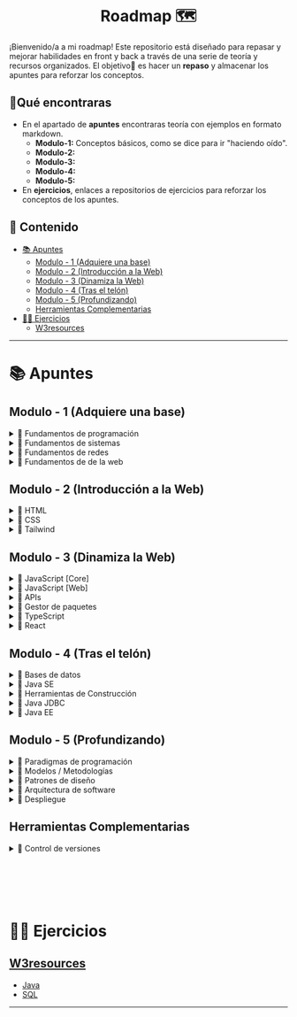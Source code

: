 <h1 align='center'>Roadmap 🗺️</h1>

¡Bienvenido/a a mi roadmap!
Este repositorio está diseñado para repasar y mejorar habilidades en front y back a través de una serie de teoría y recursos organizados.
El objetivo🎯 es hacer un **repaso** y almacenar los apuntes para reforzar los conceptos.

<h2>🔎Qué encontraras</h3>

- En el apartado de **apuntes** encontraras teoría con ejemplos en formato markdown.
  - **Modulo-1:** Conceptos básicos, como se dice para ir "haciendo oído".
  - **Modulo-2:**
  - **Modulo-3:**
  - **Modulo-4:**
  - **Modulo-5:**
- En **ejercicios**, enlaces a repositorios de ejercicios para reforzar los conceptos de los apuntes.

<h2>📑 Contenido</h2>

- [📚 Apuntes](#-apuntes)
  - [Modulo - 1 (Adquiere una base)](#modulo---1-adquiere-una-base)
  - [Modulo - 2 (Introducción a la Web)](#modulo---2-introducción-a-la-web)
  - [Modulo - 3 (Dinamiza la Web)](#modulo---3-dinamiza-la-web)
  - [Modulo - 4 (Tras el telón)](#modulo---4-tras-el-telón)
  - [Modulo - 5 (Profundizando)](#modulo---5-profundizando)
  - [Herramientas Complementarias](#herramientas-complementarias)
- [🧑‍💻 Ejercicios](#-ejercicios)
  - [W3resources](#w3resources)

---

# 📚 Apuntes

## Modulo - 1 (Adquiere una base)

<!-- Fundamentos de programación -->
<details>
  <summary>📁 Fundamentos de programación</summary>
  <ul>
    <li><a href="https://github.com/unainavarro/roadmap/blob/main/apuntes/modulo-1/01-fundamentos-de-programacion/01-introduccion.md">Introducción</a></li>
    <li><a href="https://github.com/unainavarro/roadmap/blob/main/apuntes/modulo-1/01-fundamentos-de-programacion/02-variables.md">Variables</a></li>
    <li><a href="https://github.com/unainavarro/roadmap/blob/main/apuntes/modulo-1/01-fundamentos-de-programacion/03-tipos_de_datos.md">Tipos de datos</a></li>
    <li><a href="https://github.com/unainavarro/roadmap/blob/main/apuntes/modulo-1/01-fundamentos-de-programacion/04-arrays.md">Arrays</a></li>
    <li><a href="https://github.com/unainavarro/roadmap/blob/main/apuntes/modulo-1/01-fundamentos-de-programacion/05-funciones.md">Funciones</a></li>
    <li><a href="https://github.com/unainavarro/roadmap/blob/main/apuntes/modulo-1/01-fundamentos-de-programacion/06-control_de_flujo.md">Control de flujo</a></li>
    <li><a href="https://github.com/unainavarro/roadmap/blob/main/apuntes/modulo-1/01-fundamentos-de-programacion/07-estructura_de_datos.md">Estructura de datos</a></li>
    <li><a href="https://github.com/unainavarro/roadmap/blob/main/apuntes/modulo-1/01-fundamentos-de-programacion/08-algoritmos.md">Algoritmos</a></li>
    <li><a href="https://github.com/unainavarro/roadmap/blob/main/apuntes/modulo-1/01-fundamentos-de-programacion/09-lenguajes_de_programacion.md">Lenguajes de programación</a></li>
    <li><a href="https://github.com/unainavarro/roadmap/blob/main/apuntes/modulo-1/01-fundamentos-de-programacion/10-niveles.md">Niveles de los lenguajes</a></li>
    <li><a href="https://github.com/unainavarro/roadmap/blob/main/apuntes/modulo-1/01-fundamentos-de-programacion/11-tipado.md">Tipado</a></li>
    <li><a href="https://github.com/unainavarro/roadmap/blob/main/apuntes/modulo-1/01-fundamentos-de-programacion/12-conversion.md">Conversion</a></li>
    <li><a href="https://github.com/unainavarro/roadmap/blob/main/apuntes/modulo-1/01-fundamentos-de-programacion/13-introduccion_paradigmas.md">Introducción a los paradigmas de programación</a></li>
  </ul>  
</details>
<!-- [FIN]Fundamentos de programación -->

<!-- Fundamentos de sistemas -->
<details>
  <summary>📁 Fundamentos de sistemas</summary>
  <ul>
    <li><a href="https://github.com/unainavarro/roadmap/blob/main/apuntes/modulo-1/02-fundamentos-de-sistemas/01-hardware_software.md">Hardware y Software</a></li>
    <li><a href="https://github.com/unainavarro/roadmap/blob/main/apuntes/modulo-1/02-fundamentos-de-sistemas/02-sistemas_operativos.md">Sistemas operativos</a></li>
    <li><a href="https://github.com/unainavarro/roadmap/blob/main/apuntes/modulo-1/02-fundamentos-de-sistemas/03-terminal.md">Introducción a la terminal</a></li>
    <li><a href="https://github.com/unainavarro/roadmap/blob/main/apuntes/modulo-1/02-fundamentos-de-sistemas/04-variables_de_entorno.md">Variables de entorno</a></li>
  </ul>  
</details>
<!-- [FIN]Fundamentos de sistemas -->

<!-- Fundamentos de redes -->
<details>
  <summary>📁 Fundamentos de redes</summary>
  <ul>
    <li><a href="https://github.com/unainavarro/roadmap/blob/main/apuntes/modulo-1/03-fundamentos-de-redes/01-modelos_de_referencia.md">Modelos de referencia (OSI)</a></li>
    <li><a href="https://github.com/unainavarro/roadmap/blob/main/apuntes/modulo-1/03-fundamentos-de-redes/02-protocolos_de_red.md">Protocolos de red</a></li>
    <li><a href="https://github.com/unainavarro/roadmap/blob/main/apuntes/modulo-1/03-fundamentos-de-redes/03-tipos_de_redes.md">Tipos de red</a></li>
    <li><a href="https://github.com/unainavarro/roadmap/blob/main/apuntes/modulo-1/03-fundamentos-de-redes/04-topologias_de_red.md">Topología de red</a></li>
    <li><a href="https://github.com/unainavarro/roadmap/blob/main/apuntes/modulo-1/03-fundamentos-de-redes/05-direccionamiento.md">Introducción al direccionamiento IP</a></li>
    <li><a href="https://github.com/unainavarro/roadmap/blob/main/apuntes/modulo-1/03-fundamentos-de-redes/06-arquitectura_de_red.md">Arquitectura de red</a></li>
    <li><a href="https://github.com/unainavarro/roadmap/blob/main/apuntes/modulo-1/03-fundamentos-de-redes/07-enrutamiento_conmutacion.md">Protocolos de enrutamiento y conmutación</a></li>
    <li><a href="https://github.com/unainavarro/roadmap/blob/main/apuntes/modulo-1/03-fundamentos-de-redes/08-dispositivos_de_red.md">Dispositivos de red</a></li>
    <li><a href="https://github.com/unainavarro/roadmap/blob/main/apuntes/modulo-1/03-fundamentos-de-redes/09-internet.md">Internet</a></li>
  </ul>  
</details>
<!-- [FIN]Fundamentos de redes -->

<!-- Fundamentos de de la web -->
<details>
  <summary>📁 Fundamentos de de la web</summary>
  <ul>
    <li><a href="https://github.com/unainavarro/roadmap/blob/main/apuntes/modulo-1/04-fundamentos-de-la-web/01-tipos_de_desarrollo.md">Tipos de desarrollo</a></li>
    <li><a href="https://github.com/unainavarro/roadmap/blob/main/apuntes/modulo-1/04-fundamentos-de-la-web/02-areas_de_desarrollo_web.md">Áreas de desarrollo web</a></li>
    <li><a href="https://github.com/unainavarro/roadmap/blob/main/apuntes/modulo-1/04-fundamentos-de-la-web/03-navegadores.md">Navegadores</a></li>
    <li><a href="https://github.com/unainavarro/roadmap/blob/main/apuntes/modulo-1/04-fundamentos-de-la-web/04-clientes_servidores.md">Servidores y clientes</a></li>
    <li><a href="https://github.com/unainavarro/roadmap/blob/main/apuntes/modulo-1/04-fundamentos-de-la-web/05-http.md">Protocolo HTTP</a></li>
    <li><a href="https://github.com/unainavarro/roadmap/blob/main/apuntes/modulo-1/04-fundamentos-de-la-web/06-cms.md">Sistema de gestión de contenido (CMS)</a></li>
    <li><a href="https://github.com/unainavarro/roadmap/blob/main/apuntes/modulo-1/04-fundamentos-de-la-web/07-frameworks.md">Frameworks</a></li>
    <li><a href="https://github.com/unainavarro/roadmap/blob/main/apuntes/modulo-1/04-fundamentos-de-la-web/08-librerias.md">Librerías</a></li>
    <li><a href="https://github.com/unainavarro/roadmap/blob/main/apuntes/modulo-1/04-fundamentos-de-la-web/09-stacks.md">Stacks</a></li>
    <li><a href="https://github.com/unainavarro/roadmap/blob/main/apuntes/modulo-1/04-fundamentos-de-la-web/10-entorno_de_desarrollo_integrado.md">Entorno de desarrollo integrado (IDE)</a></li>
    <li><a href="https://github.com/unainavarro/roadmap/blob/main/apuntes/modulo-1/04-fundamentos-de-la-web/11-devtools.md">DevTools</a></li>
  </ul>  
</details>
<!-- [FIN]Fundamentos de de la web -->

## Modulo - 2 (Introducción a la Web)

<!-- HTML -->
<details>
  <summary>📁 HTML</summary>
  <ul>
    <li>
      <details>
        <summary>📁 Fundamentos</summary>
        <ul>
          <li><a href="https://github.com/unainavarro/roadmap/blob/main/apuntes/modulo-2/01-html/01-fundamentos/01-introduccion.md">HTML</a></li>
          <li><a href="https://github.com/unainavarro/roadmap/blob/main/apuntes/modulo-2/01-html/01-fundamentos/02-etiquetas.md">Etiquetas</a></li>
          <li><a href="https://github.com/unainavarro/roadmap/blob/main/apuntes/modulo-2/01-html/01-fundamentos/03-atributos.md">Atributos</a></li>
          <li><a href="https://github.com/unainavarro/roadmap/blob/main/apuntes/modulo-2/01-html/01-fundamentos/04-elementos.md">Elementos</a></li>
          <li><a href="https://github.com/unainavarro/roadmap/blob/main/apuntes/modulo-2/01-html/01-fundamentos/05-comportamiento.md">Comportamiento</a></li>
        </ul>
      </details>
    </li>
    <li>
      <details>
        <summary>📁 Cabecera</summary>
        <ul>
          <li><a href="https://github.com/unainavarro/roadmap/blob/main/apuntes/modulo-2/01-html/02-cabeceras/01-head.md">Head</a></li>
          <li><a href="https://github.com/unainavarro/roadmap/blob/main/apuntes/modulo-2/01-html/02-cabeceras/02-meta.md">Meta</a></li>
          <li><a href="https://github.com/unainavarro/roadmap/blob/main/apuntes/modulo-2/01-html/02-cabeceras/03-link.md">Link</a></li>
          <li><a href="https://github.com/unainavarro/roadmap/blob/main/apuntes/modulo-2/01-html/02-cabeceras/04-script.md">Script</a></li>
          <li><a href="https://github.com/unainavarro/roadmap/blob/main/apuntes/modulo-2/01-html/02-cabeceras/05-favicon.md">Favicon</a></li>
        </ul>
      </details>
    </li>
    <li>
      <details>
        <summary>📁 Elementos</summary>
        <ul>
          <li>
            <details>
              <summary>📁 Textos</summary>
              <ul>
                <li><a href="https://github.com/unainavarro/roadmap/blob/main/apuntes/modulo-2/01-html/03-elementos/01-textos/01-encabezados.md">Encabezados</a></li>
                <li><a href="https://github.com/unainavarro/roadmap/blob/main/apuntes/modulo-2/01-html/03-elementos/01-textos/02-parrafos.md">Párrafos</a></li>
                <li><a href="https://github.com/unainavarro/roadmap/blob/main/apuntes/modulo-2/01-html/03-elementos/01-textos/03-formato.md">Formato</a></li>
                <li><a href="https://github.com/unainavarro/roadmap/blob/main/apuntes/modulo-2/01-html/03-elementos/01-textos/04-direccion_de_texto.md">Dirección de texto</a></li>
                <li><a href="https://github.com/unainavarro/roadmap/blob/main/apuntes/modulo-2/01-html/03-elementos/01-textos/05-informacion.md">Información</a></li>
                <li><a href="https://github.com/unainavarro/roadmap/blob/main/apuntes/modulo-2/01-html/03-elementos/01-textos/06-acronimos_entidades.md">Acrónimos y entidades</a></li>
                <li><a href="https://github.com/unainavarro/roadmap/blob/main/apuntes/modulo-2/01-html/03-elementos/01-textos/07-texto_maquina.md">Texto maquina</a></li>
              </ul>
            </details>
          </li>
          <li>
            <details>
              <summary>📁 Enlaces</summary>
              <ul>
                <li><a href="https://github.com/unainavarro/roadmap/blob/main/apuntes/modulo-2/01-html/03-elementos/02-enlaces/01-rutas.md">Rutas</a></li>
                <li><a href="https://github.com/unainavarro/roadmap/blob/main/apuntes/modulo-2/01-html/03-elementos/02-enlaces/02-internos_externos.md">Internos y externos</a></li>
                <li><a href="https://github.com/unainavarro/roadmap/blob/main/apuntes/modulo-2/01-html/03-elementos/02-enlaces/03-ancla.md">Ancla</a></li>
                <li><a href="https://github.com/unainavarro/roadmap/blob/main/apuntes/modulo-2/01-html/03-elementos/02-enlaces/04-fragmentos.md">Fragmentos</a></li>
                <li><a href="https://github.com/unainavarro/roadmap/blob/main/apuntes/modulo-2/01-html/03-elementos/02-enlaces/05-interactivos.md">Interactivos</a></li>
                <li><a href="https://github.com/unainavarro/roadmap/blob/main/apuntes/modulo-2/01-html/03-elementos/02-enlaces/06-base.md">Base</a></li>
              </ul>
            </details>
          </li>
          <li>
            <details>
              <summary>📁 Listas</summary>
              <ul>
                <li><a href="https://github.com/unainavarro/roadmap/blob/main/apuntes/modulo-2/01-html/03-elementos/03-listas/01-ordenadas.md">Ordenadas</a></li>
                <li><a href="https://github.com/unainavarro/roadmap/blob/main/apuntes/modulo-2/01-html/03-elementos/03-listas/02-desordenadas.md">Desordenadas</a></li>
                <li><a href="https://github.com/unainavarro/roadmap/blob/main/apuntes/modulo-2/01-html/03-elementos/03-listas/03-definiciones.md">Definiciones</a></li>
                <li><a href="https://github.com/unainavarro/roadmap/blob/main/apuntes/modulo-2/01-html/03-elementos/03-listas/04-anidadas.md">Anidadas</a></li>
              </ul>
            </details>
          </li>
          <li>
            <details>
              <summary>📁 Tablas</summary>
              <ul>
                <li><a href="https://github.com/unainavarro/roadmap/blob/main/apuntes/modulo-2/01-html/03-elementos/04-tablas/01-basica.md">Básicas</a></li>
                <li><a href="https://github.com/unainavarro/roadmap/blob/main/apuntes/modulo-2/01-html/03-elementos/04-tablas/02-semantica.md">Semánticas</a></li>
              </ul>
            </details>
          </li>
          <li>
            <details>
              <summary>📁 Formularios</summary>
              <ul>
                <li><a href="https://github.com/unainavarro/roadmap/blob/main/apuntes/modulo-2/01-html/03-elementos/05-formularios/01-form.md">Forms</a></li>
                <li><a href="https://github.com/unainavarro/roadmap/blob/main/apuntes/modulo-2/01-html/03-elementos/05-formularios/02-input.md">Input</a></li>
                <li><a href="https://github.com/unainavarro/roadmap/blob/main/apuntes/modulo-2/01-html/03-elementos/05-formularios/03-control_de_opciones.md">Control de opciones</a></li>
                <li><a href="https://github.com/unainavarro/roadmap/blob/main/apuntes/modulo-2/01-html/03-elementos/05-formularios/04-controles.md">Controles</a></li>
                <li><a href="https://github.com/unainavarro/roadmap/blob/main/apuntes/modulo-2/01-html/03-elementos/05-formularios/05-validacion.md">Validaciones</a></li>
              </ul>
            </details>
          </li>
          <li>
            <details>
              <summary>📁 Imágenes</summary>
              <ul>
                <li><a href="https://github.com/unainavarro/roadmap/blob/main/apuntes/modulo-2/01-html/03-elementos/06-imagenes/01-img.md">Imágenes</a></li>
                <li><a href="https://github.com/unainavarro/roadmap/blob/main/apuntes/modulo-2/01-html/03-elementos/06-imagenes/02-carga.md">Carga de imágenes</a></li>
                <li><a href="https://github.com/unainavarro/roadmap/blob/main/apuntes/modulo-2/01-html/03-elementos/06-imagenes/03-figure.md">Figure</a></li>
                <li><a href="https://github.com/unainavarro/roadmap/blob/main/apuntes/modulo-2/01-html/03-elementos/06-imagenes/04-picture.md">Picture</a></li>
                <li><a href="https://github.com/unainavarro/roadmap/blob/main/apuntes/modulo-2/01-html/03-elementos/06-imagenes/05-map.md">Map</a></li>
              </ul>
            </details>
          </li>
          <li>
            <details>
              <summary>📁 Audio y video</summary>
              <ul>
                <li><a href="https://github.com/unainavarro/roadmap/blob/main/apuntes/modulo-2/01-html/03-elementos/07-audio-video/01-audio.md">Audio</a></li>
                <li><a href="https://github.com/unainavarro/roadmap/blob/main/apuntes/modulo-2/01-html/03-elementos/07-audio-video/02-videos.md">Videos</a></li>
                <li><a href="https://github.com/unainavarro/roadmap/blob/main/apuntes/modulo-2/01-html/03-elementos/07-audio-video/03-track.md">Track</a></li>
              </ul>
            </details>
          </li>
          <li>
            <details>
              <summary>📁 Interactivas</summary>
              <ul>
                <li><a href="https://github.com/unainavarro/roadmap/blob/main/apuntes/modulo-2/01-html/03-elementos/08-interactivas/01-despegables.md">Despegables</a></li>
                <li><a href="https://github.com/unainavarro/roadmap/blob/main/apuntes/modulo-2/01-html/03-elementos/08-interactivas/02-pop_up.md">Pop-up</a></li>
                <li><a href="https://github.com/unainavarro/roadmap/blob/main/apuntes/modulo-2/01-html/03-elementos/08-interactivas/03-svg.md">SVG</a></li>
                <li><a href="https://github.com/unainavarro/roadmap/blob/main/apuntes/modulo-2/01-html/03-elementos/08-interactivas/04-mix.md">Mix</a></li>
              </ul>
            </details>
          </li>
          <li>
            <details>
              <summary>📁 Objetos externos</summary>
              <ul>
                <li><a href="https://github.com/unainavarro/roadmap/blob/main/apuntes/modulo-2/01-html/03-elementos/09-objetos-externos/01-object.md">Object</a></li>
                <li><a href="https://github.com/unainavarro/roadmap/blob/main/apuntes/modulo-2/01-html/03-elementos/09-objetos-externos/02-iframe.md">Iframes</a></li>
                <li><a href="https://github.com/unainavarro/roadmap/blob/main/apuntes/modulo-2/01-html/03-elementos/09-objetos-externos/03-embed.md">Embed</a></li>
                <li><a href="https://github.com/unainavarro/roadmap/blob/main/apuntes/modulo-2/01-html/03-elementos/09-objetos-externos/04-templates.md">Templates</a></li>
              </ul>
            </details>
          </li>
        </ul>
      </details>
    </li>
    <li>
      <details>
        <summary>📁 Buenas practicas</summary>
        <ul>
          <li><a href="https://github.com/unainavarro/roadmap/blob/main/apuntes/modulo-2/01-html/04-buenas-practicas/01-semanticos.md">Elementos semánticos</a></li>
          <li><a href="https://github.com/unainavarro/roadmap/blob/main/apuntes/modulo-2/01-html/04-buenas-practicas/02-aria.md">Aria</a></li>
          <li><a href="https://github.com/unainavarro/roadmap/blob/main/apuntes/modulo-2/01-html/04-buenas-practicas/03-tabindex.md">Tabindex</a></li>
          <li><a href="https://github.com/unainavarro/roadmap/blob/main/apuntes/modulo-2/01-html/04-buenas-practicas/04-data_attributes.md">Data attribute</a></li>
          <li><a href="https://github.com/unainavarro/roadmap/blob/main/apuntes/modulo-2/01-html/04-buenas-practicas/05-seo.md">SEO</a></li>
          <li><a href="https://github.com/unainavarro/roadmap/blob/main/apuntes/modulo-2/01-html/04-buenas-practicas/06-emmet.md">Emmet</a></li>
        </ul>
      </details>
    </li>
  </ul>
</details>
<!-- [FIN]HTML -->

<!-- CSS -->
<details>
  <summary>📁 CSS</summary>
  <ul>
    <li>
      <details>
        <summary>📁 Fundamentos</summary>
        <ul>
          <li><a href="https://github.com/unainavarro/roadmap/blob/main/apuntes/modulo-2/02-css/01-fundamentos/01-introduccion.md">Introducción CSS</a></li>
          <li><a href="https://github.com/unainavarro/roadmap/blob/main/apuntes/modulo-2/02-css/01-fundamentos/02-agregar_css.md">Agregar CSS</a></li>
          <li><a href="https://github.com/unainavarro/roadmap/blob/main/apuntes/modulo-2/02-css/01-fundamentos/03-selectores.md">Selectores</a></li>
          <li><a href="https://github.com/unainavarro/roadmap/blob/main/apuntes/modulo-2/02-css/01-fundamentos/04-cascada.md">Cascada</a></li>
          <li><a href="https://github.com/unainavarro/roadmap/blob/main/apuntes/modulo-2/02-css/01-fundamentos/05-herencia.md">Herencia</a></li>
          <li><a href="https://github.com/unainavarro/roadmap/blob/main/apuntes/modulo-2/02-css/01-fundamentos/06-especificidad.md">Especificidad</a></li>
          <li><a href="https://github.com/unainavarro/roadmap/blob/main/apuntes/modulo-2/02-css/01-fundamentos/07-modelo_de_caja.md">Modelo de caja</a></li>
          <li><a href="https://github.com/unainavarro/roadmap/blob/main/apuntes/modulo-2/02-css/01-fundamentos/08-posicionamiento.md">Posicionamiento</a></li>
          <li><a href="https://github.com/unainavarro/roadmap/blob/main/apuntes/modulo-2/02-css/01-fundamentos/09-capas_visibilidad.md">Capas y visibilidad</a></li>
          <li><a href="https://github.com/unainavarro/roadmap/blob/main/apuntes/modulo-2/02-css/01-fundamentos/10-pseudoclases.md">Pseudoclases</a></li>
          <li><a href="https://github.com/unainavarro/roadmap/blob/main/apuntes/modulo-2/02-css/01-fundamentos/11-pseudoelementos.md">Pseudoelementos</a></li>
          <li><a href="https://github.com/unainavarro/roadmap/blob/main/apuntes/modulo-2/02-css/01-fundamentos/12-unidades.md">Unidades de medida</a></li>
          <li><a href="https://github.com/unainavarro/roadmap/blob/main/apuntes/modulo-2/02-css/01-fundamentos/13-fuentes.md">Fuentes</a></li>
          <li><a href="https://github.com/unainavarro/roadmap/blob/main/apuntes/modulo-2/02-css/01-fundamentos/14-colores.md">Colores</a></li>
          <li><a href="https://github.com/unainavarro/roadmap/blob/main/apuntes/modulo-2/02-css/01-fundamentos/15-degradados.md">Degradados</a></li>
          <li><a href="https://github.com/unainavarro/roadmap/blob/main/apuntes/modulo-2/02-css/01-fundamentos/16-sombras.md">Sombras</a></li>
          <li><a href="https://github.com/unainavarro/roadmap/blob/main/apuntes/modulo-2/02-css/01-fundamentos/17-variables.md">Variables</a></li>
          <li><a href="https://github.com/unainavarro/roadmap/blob/main/apuntes/modulo-2/02-css/01-fundamentos/18-funciones.md">Funciones</a></li>
          <li><a href="https://github.com/unainavarro/roadmap/blob/main/apuntes/modulo-2/02-css/01-fundamentos/19-nesting.md">Nesting</a></li>
          <li><a href="https://github.com/unainavarro/roadmap/blob/main/apuntes/modulo-2/02-css/01-fundamentos/20-navegadores.md">Navegadores</a></li>
          <li><a href="https://github.com/unainavarro/roadmap/blob/main/apuntes/modulo-2/02-css/01-fundamentos/21-reglas_de_arroba.md">Reglas de arroba</a></li>
        </ul>
      </details>
    </li>
    <li>
      <details>
        <summary>📁 Flexbox</summary>
        <ul>
          <li><a href="https://github.com/unainavarro/roadmap/blob/main/apuntes/modulo-2/02-css/02-flexbox/01-introduccion.md">Flexbox</a></li>
          <li><a href="https://github.com/unainavarro/roadmap/blob/main/apuntes/modulo-2/02-css/02-flexbox/02-flujo_de_flexbox.md">Flujo de flexbox</a></li>
          <li><a href="https://github.com/unainavarro/roadmap/blob/main/apuntes/modulo-2/02-css/02-flexbox/03-eje_principal.md">Eje principal</a></li>
          <li><a href="https://github.com/unainavarro/roadmap/blob/main/apuntes/modulo-2/02-css/02-flexbox/04-eje_transversal.md">Eje transversal</a></li>
          <li><a href="https://github.com/unainavarro/roadmap/blob/main/apuntes/modulo-2/02-css/02-flexbox/05-tama%C3%B1o_hijos.md">Tamaño hijos(items)</a></li>
          <li><a href="https://github.com/unainavarro/roadmap/blob/main/apuntes/modulo-2/02-css/02-flexbox/06-mover_hijos.md">Mover hijos(items)</a></li>
          <li><a href="https://github.com/unainavarro/roadmap/blob/main/apuntes/modulo-2/02-css/02-flexbox/07-ordenar_hijos.md">Ordenar hijos(items)</a></li>
          <li><a href="https://github.com/unainavarro/roadmap/blob/main/apuntes/modulo-2/02-css/02-flexbox/08-wrap.md">Wrap</a></li>
          <li><a href="https://github.com/unainavarro/roadmap/blob/main/apuntes/modulo-2/02-css/02-flexbox/09-gap.md">Gap</a></li>
        </ul>
      </details>
    </li>
    <li>
      <details>
        <summary>📁 Grid</summary>
        <ul>
          <li><a href="https://github.com/unainavarro/roadmap/blob/main/apuntes/modulo-2/02-css/03-grid/01-introduccion.md">Grid</a></li>
          <li><a href="https://github.com/unainavarro/roadmap/blob/main/apuntes/modulo-2/02-css/03-grid/02-explicito.md">Explicito</a></li>
          <li><a href="https://github.com/unainavarro/roadmap/blob/main/apuntes/modulo-2/02-css/03-grid/03-implicito.md">Implícito</a></li>
          <li><a href="https://github.com/unainavarro/roadmap/blob/main/apuntes/modulo-2/02-css/03-grid/04-lineas.md">Líneas</a></li>
          <li><a href="https://github.com/unainavarro/roadmap/blob/main/apuntes/modulo-2/02-css/03-grid/05-areas.md">Áreas</a></li>
          <li><a href="https://github.com/unainavarro/roadmap/blob/main/apuntes/modulo-2/02-css/03-grid/06-autofill_autofit.md">Auto-fill y auto-fit</a></li>
          <li><a href="https://github.com/unainavarro/roadmap/blob/main/apuntes/modulo-2/02-css/03-grid/07-mover_items.md">Mover item</a></li>
        </ul>
      </details>
    </li>
    <li>
      <details>
        <summary>📁 Responsive</summary>
        <ul>
          <li><a href="https://github.com/unainavarro/roadmap/blob/main/apuntes/modulo-2/02-css/04-responsive/01-introduccion.md">Diseño web responsive</a></li>
          <li><a href="https://github.com/unainavarro/roadmap/blob/main/apuntes/modulo-2/02-css/04-responsive/02-media_queries.md">Media queries</a></li>
          <li><a href="https://github.com/unainavarro/roadmap/blob/main/apuntes/modulo-2/02-css/04-responsive/03-container_queries.md">Container queries</a></li>
          <li><a href="https://github.com/unainavarro/roadmap/blob/main/apuntes/modulo-2/02-css/04-responsive/04-multicolumn.md">Multicolumn</a></li>
          <li><a href="https://github.com/unainavarro/roadmap/blob/main/apuntes/modulo-2/02-css/04-responsive/05-float.md">Float</a></li>
        </ul>
      </details>
    </li>
    <li>
      <details>
        <summary>📁 Animaciones y Filtros</summary>
        <ul>
          <li><a href="https://github.com/unainavarro/roadmap/blob/main/apuntes/modulo-2/02-css/05-animaciones-filtros/01-transiciones.md">Transiciones</a></li>
          <li><a href="https://github.com/unainavarro/roadmap/blob/main/apuntes/modulo-2/02-css/05-animaciones-filtros/02-animaciones.md">Animaciones</a></li>
          <li><a href="https://github.com/unainavarro/roadmap/blob/main/apuntes/modulo-2/02-css/05-animaciones-filtros/03-transformaciones.md">Transformaciones</a></li>
          <li><a href="https://github.com/unainavarro/roadmap/blob/main/apuntes/modulo-2/02-css/05-animaciones-filtros/04-scroll.md">Scroll</a></li>
          <li><a href="https://github.com/unainavarro/roadmap/blob/main/apuntes/modulo-2/02-css/05-animaciones-filtros/05-filtros.md">Filtros</a></li>
        </ul>
      </details>
    </li>
    <li>
      <details>
        <summary>📁 Enfoques</summary>
        <ul>
          <li><a href="https://github.com/unainavarro/roadmap/blob/main/apuntes/modulo-2/02-css/06-enfoque-de-desarrollo/01-introduccion.md">Enfoque de desarrollo</a></li>
          <li><a href="https://github.com/unainavarro/roadmap/blob/main/apuntes/modulo-2/02-css/06-enfoque-de-desarrollo/02-mobile_desktop_first.md">Mobile first y desktop first</a></li>
          <li><a href="https://github.com/unainavarro/roadmap/blob/main/apuntes/modulo-2/02-css/06-enfoque-de-desarrollo/03-enfoque_modular.md">Enfoque modular</a></li>
          <li><a href="https://github.com/unainavarro/roadmap/blob/main/apuntes/modulo-2/02-css/06-enfoque-de-desarrollo/04-bem.md">BEM</a></li>
          <li><a href="https://github.com/unainavarro/roadmap/blob/main/apuntes/modulo-2/02-css/06-enfoque-de-desarrollo/05-utility_first.md">Utility first</a></li>
          <li><a href="https://github.com/unainavarro/roadmap/blob/main/apuntes/modulo-2/02-css/06-enfoque-de-desarrollo/06-atomic_design.md">Atomic design</a></li>
          <li><a href="https://github.com/unainavarro/roadmap/blob/main/apuntes/modulo-2/02-css/06-enfoque-de-desarrollo/07-emmet.md">Emmet</a></li>
        </ul>
      </details>
    </li>
  </ul>
</details>
<!-- [FIN]CSS -->

<!-- Tailwind -->
<details>
  <summary>📁 Tailwind</summary>
  <ul>
    <li><a href="https://github.com/unainavarro/roadmap/blob/main/apuntes/modulo-2/03-tailwind/01-introduccion.md">Introducción</a></li>
    <li><a href="https://github.com/unainavarro/roadmap/blob/main/apuntes/modulo-2/03-tailwind/02-instalacion_configuracion.md">Instalación y configuración</a></li>
    <li><a href="https://github.com/unainavarro/roadmap/blob/main/apuntes/modulo-2/03-tailwind/03-conceptos_basicos.md">Conceptos básicos</a></li>
    <li><a href="https://github.com/unainavarro/roadmap/blob/main/apuntes/modulo-2/03-tailwind/04-estilos_basicos.md">Estilos básicos</a></li>
    <li><a href="https://github.com/unainavarro/roadmap/blob/main/apuntes/modulo-2/03-tailwind/05-componentes_layouts.md">Componentes y layouts</a></li>
    <li><a href="https://github.com/unainavarro/roadmap/blob/main/apuntes/modulo-2/03-tailwind/06-estados.md">Estados</a></li>
    <li><a href="https://github.com/unainavarro/roadmap/blob/main/apuntes/modulo-2/03-tailwind/07-plugins.md">Plugins</a></li>
    <li><a href="https://github.com/unainavarro/roadmap/blob/main/apuntes/modulo-2/03-tailwind/08-optimizacion.md">Optimización</a></li>
  </ul>  
</details>
<!-- [FIN]Tailwind -->

## Modulo - 3 (Dinamiza la Web)

<!-- Javascript [Core] -->
<details>
  <summary>📁 JavaScript [Core]</summary>
  <ul>
    <li>
      <details>
        <summary>📁 Conceptos</summary>
        <ul>
          <li><a href="https://github.com/unainavarro/roadmap/blob/main/apuntes/modulo-3/01-javascript-core/01-conceptos/01-javascript.md">JavaScript</a></li>
          <li><a href="https://github.com/unainavarro/roadmap/blob/main/apuntes/modulo-3/01-javascript-core/01-conceptos/02-entornos.md">Entornos</a></li>
          <li><a href="https://github.com/unainavarro/roadmap/blob/main/apuntes/modulo-3/01-javascript-core/01-conceptos/03-motores.md">Motores</a></li>
          <li><a href="https://github.com/unainavarro/roadmap/blob/main/apuntes/modulo-3/01-javascript-core/01-conceptos/04-agregar_enlazar.md">Agregar o enlazar</a></li>
        </ul>
      </details>
    </li>
    <li>
      <details>
        <summary>📁 Sintaxis bases</summary>
        <ul>
          <li><a href="https://github.com/unainavarro/roadmap/blob/main/apuntes/modulo-3/01-javascript-core/02-sintaxis-bases/01-expresiones_declaraciones.md">Expresiones y declaraciones</a></li>
          <li><a href="https://github.com/unainavarro/roadmap/blob/main/apuntes/modulo-3/01-javascript-core/02-sintaxis-bases/02-variables.md">Variables</a></li>
          <li><a href="https://github.com/unainavarro/roadmap/blob/main/apuntes/modulo-3/01-javascript-core/02-sintaxis-bases/03-vida_scope_hoisting.md">Vida, scope y hoisting</a></li>
          <li><a href="https://github.com/unainavarro/roadmap/blob/main/apuntes/modulo-3/01-javascript-core/02-sintaxis-bases/04-tipos_de_datos.md">Tipos de datos</a></li>
          <li><a href="https://github.com/unainavarro/roadmap/blob/main/apuntes/modulo-3/01-javascript-core/02-sintaxis-bases/05-operadores.md">Operadores</a></li>
          <li><a href="https://github.com/unainavarro/roadmap/blob/main/apuntes/modulo-3/01-javascript-core/02-sintaxis-bases/06-conversion.md">Conversion</a></li>
          <li><a href="https://github.com/unainavarro/roadmap/blob/main/apuntes/modulo-3/01-javascript-core/02-sintaxis-bases/07-feedback.md">Feedback básicos</a></li>
          <li><a href="https://github.com/unainavarro/roadmap/blob/main/apuntes/modulo-3/01-javascript-core/02-sintaxis-bases/08-sintaxis.md">Sintaxis</a></li>
        </ul>
      </details>
    </li>
    <li>
      <details>
        <summary>📁 Control de flujo</summary>
        <ul>
          <li><a href="https://github.com/unainavarro/roadmap/blob/main/apuntes/modulo-3/01-javascript-core/03-control-de-flujo/01-control_de_flujo.md">Control de flujo</a></li>
          <li><a href="https://github.com/unainavarro/roadmap/blob/main/apuntes/modulo-3/01-javascript-core/03-control-de-flujo/02-condicionales.md">Condicionales</a></li>
          <li><a href="https://github.com/unainavarro/roadmap/blob/main/apuntes/modulo-3/01-javascript-core/03-control-de-flujo/03-bucles.md">Bucles</a></li>
          <li><a href="https://github.com/unainavarro/roadmap/blob/main/apuntes/modulo-3/01-javascript-core/03-control-de-flujo/04-continue_break_label.md">Continues, break y label</a></li>
          <li><a href="https://github.com/unainavarro/roadmap/blob/main/apuntes/modulo-3/01-javascript-core/03-control-de-flujo/05-excepciones.md">Excepciones</a></li>
          <li><a href="https://github.com/unainavarro/roadmap/blob/main/apuntes/modulo-3/01-javascript-core/03-control-de-flujo/06-depuracion.md">Depuración</a></li>
        </ul>
      </details>
    </li>
    <li>
      <details>
        <summary>📁 Funciones</summary>
        <ul>
          <li><a href="https://github.com/unainavarro/roadmap/blob/main/apuntes/modulo-3/01-javascript-core/04-funciones/01-funciones_declaradas.md">Funciones declaradas</a></li>
          <li><a href="https://github.com/unainavarro/roadmap/blob/main/apuntes/modulo-3/01-javascript-core/04-funciones/02-funciones_expresadas.md">Funciones expresadas</a></li>
          <li><a href="https://github.com/unainavarro/roadmap/blob/main/apuntes/modulo-3/01-javascript-core/04-funciones/03-funciones_flecha.md">Funciones flecha</a></li>
          <li><a href="https://github.com/unainavarro/roadmap/blob/main/apuntes/modulo-3/01-javascript-core/04-funciones/04-funciones_anonimas.md">Funciones anónimas</a></li>
          <li><a href="https://github.com/unainavarro/roadmap/blob/main/apuntes/modulo-3/01-javascript-core/04-funciones/05-funciones_autoejecutadas.md">Funciones autoejecutables</a></li>
          <li><a href="https://github.com/unainavarro/roadmap/blob/main/apuntes/modulo-3/01-javascript-core/04-funciones/06-funciones_primera_clase.md">Funciones primera clase</a></li>
          <li><a href="https://github.com/unainavarro/roadmap/blob/main/apuntes/modulo-3/01-javascript-core/04-funciones/07-funciones_integradas.md">Funciones integradas</a></li>
          <li><a href="https://github.com/unainavarro/roadmap/blob/main/apuntes/modulo-3/01-javascript-core/04-funciones/08-funciones_orden_superior.md">Funciones orden superior</a></li>
          <li><a href="https://github.com/unainavarro/roadmap/blob/main/apuntes/modulo-3/01-javascript-core/04-funciones/09-funciones_puras.md">Funciones puras</a></li>
          <li><a href="https://github.com/unainavarro/roadmap/blob/main/apuntes/modulo-3/01-javascript-core/04-funciones/10-funciones_recursivas.md">Funciones recursivas</a></li>
          <li><a href="https://github.com/unainavarro/roadmap/blob/main/apuntes/modulo-3/01-javascript-core/04-funciones/11-conceptos_claves.md">Conceptos claves</a></li>
        </ul>
      </details>
    </li>
    <li>
      <details>
        <summary>📁 Objetos</summary>
        <ul>
          <li><a href="https://github.com/unainavarro/roadmap/blob/main/apuntes/modulo-3/01-javascript-core/05-objetos/01-objetos.md">Objetos</a></li>
          <li><a href="https://github.com/unainavarro/roadmap/blob/main/apuntes/modulo-3/01-javascript-core/05-objetos/02-propiedades.md">Propiedades</a></li>
          <li><a href="https://github.com/unainavarro/roadmap/blob/main/apuntes/modulo-3/01-javascript-core/05-objetos/03-metodos.md">Métodos</a></li>
          <li><a href="https://github.com/unainavarro/roadmap/blob/main/apuntes/modulo-3/01-javascript-core/05-objetos/04-metodos_predefinidos.md">Métodos predefinidos</a></li>
          <li><a href="https://github.com/unainavarro/roadmap/blob/main/apuntes/modulo-3/01-javascript-core/05-objetos/05-iterar_objetos.md">Iterar objetos</a></li>
          <li><a href="https://github.com/unainavarro/roadmap/blob/main/apuntes/modulo-3/01-javascript-core/05-objetos/06-prototipos_herencia.md">Prototipos herencia</a></li>
          <li><a href="https://github.com/unainavarro/roadmap/blob/main/apuntes/modulo-3/01-javascript-core/05-objetos/07-mutabilidad.md">Mutabilidad</a></li>
        </ul>
      </details>
    </li>
    <li>
      <details>
        <summary>📁 Objetos incorporados</summary>
        <ul>
          <li><a href="https://github.com/unainavarro/roadmap/blob/main/apuntes/modulo-3/01-javascript-core/06-objetos-incorporados/01-strings.md">Strings</a></li>
          <li><a href="https://github.com/unainavarro/roadmap/blob/main/apuntes/modulo-3/01-javascript-core/06-objetos-incorporados/02-number.md">Numbers</a></li>
          <li><a href="https://github.com/unainavarro/roadmap/blob/main/apuntes/modulo-3/01-javascript-core/06-objetos-incorporados/03-math.md">Math</a></li>
          <li><a href="https://github.com/unainavarro/roadmap/blob/main/apuntes/modulo-3/01-javascript-core/06-objetos-incorporados/04-date.md">Date</a></li>
          <li><a href="https://github.com/unainavarro/roadmap/blob/main/apuntes/modulo-3/01-javascript-core/06-objetos-incorporados/05-temporal.md">Temporal</a></li>
          <li><a href="https://github.com/unainavarro/roadmap/blob/main/apuntes/modulo-3/01-javascript-core/06-objetos-incorporados/06-error.md">Error</a></li>
        </ul>
      </details>
    </li>
    <li>
      <details>
        <summary>📁 Array</summary>
        <ul>
          <li><a href="https://github.com/unainavarro/roadmap/blob/main/apuntes/modulo-3/01-javascript-core/07-arrays/01-arrays.md">Arrays</a></li>
          <li><a href="https://github.com/unainavarro/roadmap/blob/main/apuntes/modulo-3/01-javascript-core/07-arrays/02-metodos_acceso.md">Métodos de acceso</a></li>
          <li><a href="https://github.com/unainavarro/roadmap/blob/main/apuntes/modulo-3/01-javascript-core/07-arrays/03-metodos_modificacion.md">Métodos modificadores</a></li>
          <li><a href="https://github.com/unainavarro/roadmap/blob/main/apuntes/modulo-3/01-javascript-core/07-arrays/04-metodos_iteradores.md">Métodos iteradores</a></li>
          <li><a href="https://github.com/unainavarro/roadmap/blob/main/apuntes/modulo-3/01-javascript-core/07-arrays/05-metodos_creacion.md">Métodos de creación</a></li>
          <li><a href="https://github.com/unainavarro/roadmap/blob/main/apuntes/modulo-3/01-javascript-core/07-arrays/06-metodos_busqueda.md">Métodos de búsqueda</a></li>
          <li><a href="https://github.com/unainavarro/roadmap/blob/main/apuntes/modulo-3/01-javascript-core/07-arrays/07-metodos_ordenamiento.md">Métodos ordenamiento</a></li>
          <li><a href="https://github.com/unainavarro/roadmap/blob/main/apuntes/modulo-3/01-javascript-core/07-arrays/08-metodos_combinacion.md">Métodos combinación</a></li>
        </ul>
      </details>
    </li>
    <li>
      <details>
        <summary>📁 Map y Set</summary>
        <ul>
          <li><a href="https://github.com/unainavarro/roadmap/blob/main/apuntes/modulo-3/01-javascript-core/08-map_set/01-map.md">Map</a></li>
          <li><a href="https://github.com/unainavarro/roadmap/blob/main/apuntes/modulo-3/01-javascript-core/08-map_set/02-weakmap.md">WeakMap</a></li>
          <li><a href="https://github.com/unainavarro/roadmap/blob/main/apuntes/modulo-3/01-javascript-core/08-map_set/03-set.md">Set</a></li>
          <li><a href="https://github.com/unainavarro/roadmap/blob/main/apuntes/modulo-3/01-javascript-core/08-map_set/04-weakset.md">WeakSet</a></li>
        </ul>
      </details>
    </li>
    <li>
      <details>
        <summary>📁 JSON</summary>
        <ul>
          <li><a href="https://github.com/unainavarro/roadmap/blob/main/apuntes/modulo-3/01-javascript-core/09-json/01-json.md">JSON</a></li>
          <li><a href="https://github.com/unainavarro/roadmap/blob/main/apuntes/modulo-3/01-javascript-core/09-json/02-conversion.md">Conversion</a></li>
          <li><a href="https://github.com/unainavarro/roadmap/blob/main/apuntes/modulo-3/01-javascript-core/09-json/03-casos_uso.md">Casos de uso</a></li>
          <li><a href="https://github.com/unainavarro/roadmap/blob/main/apuntes/modulo-3/01-javascript-core/09-json/04-seguridad.md">Seguridad</a></li>
        </ul>
      </details>
    </li>
    <li>
      <details>
        <summary>📁 Manipular datos</summary>
        <ul>
          <li><a href="https://github.com/unainavarro/roadmap/blob/main/apuntes/modulo-3/01-javascript-core/10-manipular-datos/01-rest_spread.md">Rest y spread</a></li>
          <li><a href="https://github.com/unainavarro/roadmap/blob/main/apuntes/modulo-3/01-javascript-core/10-manipular-datos/02-destructuracion.md">Desestructuración</a></li>
          <li><a href="https://github.com/unainavarro/roadmap/blob/main/apuntes/modulo-3/01-javascript-core/10-manipular-datos/03-conversion_casting.md">Conversion y casting</a></li>
          <li><a href="https://github.com/unainavarro/roadmap/blob/main/apuntes/modulo-3/01-javascript-core/10-manipular-datos/04-this.md">This</a></li>
          <li><a href="https://github.com/unainavarro/roadmap/blob/main/apuntes/modulo-3/01-javascript-core/10-manipular-datos/05-binding_explicito.md">Binding</a></li>
        </ul>
      </details>
    </li>
    <li>
      <details>
        <summary>📁 Asincronía</summary>
        <ul>
          <li><a href="https://github.com/unainavarro/roadmap/blob/main/apuntes/modulo-3/01-javascript-core/11-asincronia/01-asincronia.md">Asincronía</a></li>
          <li><a href="https://github.com/unainavarro/roadmap/blob/main/apuntes/modulo-3/01-javascript-core/11-asincronia/02-ciclo_concurrencia.md">Ciclo concurrencia</a></li>
          <li><a href="https://github.com/unainavarro/roadmap/blob/main/apuntes/modulo-3/01-javascript-core/11-asincronia/03-timeout_interval_clear.md">TimeOut, interval y clear</a></li>
          <li><a href="https://github.com/unainavarro/roadmap/blob/main/apuntes/modulo-3/01-javascript-core/11-asincronia/04-callback.md">Callback</a></li>
          <li><a href="https://github.com/unainavarro/roadmap/blob/main/apuntes/modulo-3/01-javascript-core/11-asincronia/05-promise.md">Promises</a></li>
          <li><a href="https://github.com/unainavarro/roadmap/blob/main/apuntes/modulo-3/01-javascript-core/11-asincronia/06-async_await.md">Async/Await</a></li>
          <li><a href="https://github.com/unainavarro/roadmap/blob/main/apuntes/modulo-3/01-javascript-core/11-asincronia/07-ajax.md">Ajax</a></li>
        </ul>
      </details>
    </li>
    <li>
      <details>
        <summary>📁 APIs</summary>
        <ul>
          <li><a href="https://github.com/unainavarro/roadmap/blob/main/apuntes/modulo-3/01-javascript-core/12-apis/01-introduccion.md">Introducción</a></li>
          <li><a href="https://github.com/unainavarro/roadmap/blob/main/apuntes/modulo-3/01-javascript-core/12-apis/02-fetch.md">Fetch</a></li>
        </ul>
      </details>
    </li>
    <li>
      <details>
        <summary>📁 Módulos</summary>
        <ul>
          <li><a href="https://github.com/unainavarro/roadmap/blob/main/apuntes/modulo-3/01-javascript-core/13-modulos/01-modulos.md">Módulos</a></li>
          <li><a href="https://github.com/unainavarro/roadmap/blob/main/apuntes/modulo-3/01-javascript-core/13-modulos/02-uso.md">Casos prácticos</a></li>
          <li><a href="https://github.com/unainavarro/roadmap/blob/main/apuntes/modulo-3/01-javascript-core/13-modulos/03-modulo_es.md">Módulos ES (ECMAScript)</a></li>
          <li><a href="https://github.com/unainavarro/roadmap/blob/main/apuntes/modulo-3/01-javascript-core/13-modulos/04-modulo_commonjs.md">Módulo CommonJS</a></li>
        </ul>
      </details>
    </li>
    <li>
      <details>
        <summary>📁 Expresiones regulares</summary>
        <ul>
          <li><a href="https://github.com/unainavarro/roadmap/blob/main/apuntes/modulo-3/01-javascript-core/14-expresiones_regulares/01-regexp.md">Expresiones regulares</a></li>
          <li><a href="https://github.com/unainavarro/roadmap/blob/main/apuntes/modulo-3/01-javascript-core/14-expresiones_regulares/02-caracteres.md">Caracteres</a></li>
          <li><a href="https://github.com/unainavarro/roadmap/blob/main/apuntes/modulo-3/01-javascript-core/14-expresiones_regulares/03-cuantificadores.md">Cuantificadores</a></li>
          <li><a href="https://github.com/unainavarro/roadmap/blob/main/apuntes/modulo-3/01-javascript-core/14-expresiones_regulares/04-agrupacion_referencias.md">Agrupación y referencias</a></li>
          <li><a href="https://github.com/unainavarro/roadmap/blob/main/apuntes/modulo-3/01-javascript-core/14-expresiones_regulares/05-alternancia.md">Alternancia</a></li>
          <li><a href="https://github.com/unainavarro/roadmap/blob/main/apuntes/modulo-3/01-javascript-core/14-expresiones_regulares/06-banderas.md">Banderas</a></li>
          <li><a href="https://github.com/unainavarro/roadmap/blob/main/apuntes/modulo-3/01-javascript-core/14-expresiones_regulares/07-anclas_limites.md">Anclas y limites</a></li>
          <li><a href="https://github.com/unainavarro/roadmap/blob/main/apuntes/modulo-3/01-javascript-core/14-expresiones_regulares/08-metodos.md">Métodos</a></li>
        </ul>
      </details>
    </li>
  </ul>
</details>
<!-- [FIN]JavaScript[Core] -->

<!-- Javascript [Web] -->
<details>
  <summary>📁 JavaScript [Web]</summary>
  <ul>
    <li>
      <details>
        <summary>📁 BOM</summary>
        <ul>
          <li><a href="https://github.com/unainavarro/roadmap/blob/main/apuntes/modulo-3/02-javascript-web/01-bom/01-bom.md">BOM</a></li>
          <li><a href="https://github.com/unainavarro/roadmap/blob/main/apuntes/modulo-3/02-javascript-web/01-bom/02-window.md">Window</a></li>
          <li><a href="https://github.com/unainavarro/roadmap/blob/main/apuntes/modulo-3/02-javascript-web/01-bom/03-screen.md">Screen</a></li>
          <li><a href="https://github.com/unainavarro/roadmap/blob/main/apuntes/modulo-3/02-javascript-web/01-bom/04-location.md">Location</a></li>
          <li><a href="https://github.com/unainavarro/roadmap/blob/main/apuntes/modulo-3/02-javascript-web/01-bom/05-history.md">History</a></li>
          <li><a href="https://github.com/unainavarro/roadmap/blob/main/apuntes/modulo-3/02-javascript-web/01-bom/06-navigator.md">Navigator</a></li>
        </ul>
      </details>
    </li>
    <li>
      <details>
        <summary>📁 DOM</summary>
        <ul>
          <li><a href="https://github.com/unainavarro/roadmap/blob/main/apuntes/modulo-3/02-javascript-web/02-dom/01-dom.md">DOM</a></li>
          <li><a href="https://github.com/unainavarro/roadmap/blob/main/apuntes/modulo-3/02-javascript-web/02-dom/02-nodos.md">Nodos</a></li>
          <li><a href="https://github.com/unainavarro/roadmap/blob/main/apuntes/modulo-3/02-javascript-web/02-dom/03-html.md">HTML</a></li>
          <li><a href="https://github.com/unainavarro/roadmap/blob/main/apuntes/modulo-3/02-javascript-web/02-dom/04-css.md">CSS</a></li>
        </ul>
      </details>
    </li>
    <li>
      <details>
        <summary>📁 Eventos</summary>
        <ul>
          <li><a href="https://github.com/unainavarro/roadmap/blob/main/apuntes/modulo-3/02-javascript-web/03-eventos/01-manejar_eventos.md">Manejar eventos</a></li>
          <li><a href="https://github.com/unainavarro/roadmap/blob/main/apuntes/modulo-3/02-javascript-web/03-eventos/02-controladores_de_eventos.md">Controladores de eventos</a></li>
          <li><a href="https://github.com/unainavarro/roadmap/blob/main/apuntes/modulo-3/02-javascript-web/03-eventos/03-objetos_de_eventos.md">Objetos de eventos</a></li>
          <li><a href="https://github.com/unainavarro/roadmap/blob/main/apuntes/modulo-3/02-javascript-web/03-eventos/04-propagacion.md">Propagación</a></li>
          <li><a href="https://github.com/unainavarro/roadmap/blob/main/apuntes/modulo-3/02-javascript-web/03-eventos/05-propiedad_target.md">Propiedad target</a></li>
          <li><a href="https://github.com/unainavarro/roadmap/blob/main/apuntes/modulo-3/02-javascript-web/03-eventos/06-acciones_predeterminadas.md">Acciones predeterminadas</a></li>
          <li><a href="https://github.com/unainavarro/roadmap/blob/main/apuntes/modulo-3/02-javascript-web/03-eventos/07-debouncing.md">Debouncing</a></li>
          <li><a href="https://github.com/unainavarro/roadmap/blob/main/apuntes/modulo-3/02-javascript-web/03-eventos/08-carga_de_eventos.md">Carga de eventos</a></li>
          <li><a href="https://github.com/unainavarro/roadmap/blob/main/apuntes/modulo-3/02-javascript-web/03-eventos/09-delegacion_de_eventos.md">Delegación de eventos</a></li>
        </ul>
      </details>
    </li>
    <li>
      <details>
        <summary>📁 Formularios</summary>
        <ul>
          <li><a href="https://github.com/unainavarro/roadmap/blob/main/apuntes/modulo-3/02-javascript-web/04-formularios/01-formularios.md">Formularios</a></li>
          <li><a href="https://github.com/unainavarro/roadmap/blob/main/apuntes/modulo-3/02-javascript-web/04-formularios/02-validaciones.md">Validaciones</a></li>
          <li><a href="https://github.com/unainavarro/roadmap/blob/main/apuntes/modulo-3/02-javascript-web/04-formularios/03-forms_api.md">Forms API</a></li>
        </ul>
      </details>
    </li>
    <li>
      <details>
        <summary>📁 Almacenamiento</summary>
        <ul>
          <li><a href="https://github.com/unainavarro/roadmap/blob/main/apuntes/modulo-3/02-javascript-web/05-almacenamiento/01-localstorage.md">Local Storage</a></li>
          <li><a href="https://github.com/unainavarro/roadmap/blob/main/apuntes/modulo-3/02-javascript-web/05-almacenamiento/02-cookies%20.md">Cookies</a></li>
          <li><a href="https://github.com/unainavarro/roadmap/blob/main/apuntes/modulo-3/02-javascript-web/05-almacenamiento/03-dataset.md">DataSet</a></li>
          <li><a href="https://github.com/unainavarro/roadmap/blob/main/apuntes/modulo-3/02-javascript-web/05-almacenamiento/04-indexdb.md">IndexDB</a></li>
        </ul>
      </details>
    </li>
  </ul>
</details>
<!-- [FIN]JavaScript[Web] -->

<!-- APIs -->
<details>
  <summary>📁 APIs</summary>
  <ul>
    <li><a href="https://github.com/unainavarro/roadmap/blob/main/apuntes/modulo-3/03-api/01-introduccion.md">Introducción</a></li>
    <li><a href="https://github.com/unainavarro/roadmap/blob/main/apuntes/modulo-3/03-api/02-conceptos_basicos.md">Conceptos básicos</a></li>
    <li><a href="https://github.com/unainavarro/roadmap/blob/main/apuntes/modulo-3/03-api/03-enpoints.md">Endpoints</a></li>
    <li><a href="https://github.com/unainavarro/roadmap/blob/main/apuntes/modulo-3/03-api/04-creacion.md">Creación</a></li>
    <li><a href="https://github.com/unainavarro/roadmap/blob/main/apuntes/modulo-3/03-api/05-consumo.md">Consumo</a></li>
    <li><a href="https://github.com/unainavarro/roadmap/blob/main/apuntes/modulo-3/03-api/06-seguridad.md">Seguridad</a></li>
  </ul>  
</details>
<!-- [FIN]APIs -->

<!-- Gestor de paquetes -->
<details>
  <summary>📁 Gestor de paquetes</summary>
  <ul>
    <li><a href="https://github.com/unainavarro/roadmap/blob/main/apuntes/modulo-3/04-gestor-de-paquetes/01-introduccion.md">Gestores de paquetes</a></li>
    <li><a href="https://github.com/unainavarro/roadmap/blob/main/apuntes/modulo-3/04-gestor-de-paquetes/02-tipos.md">Tipos de gestores de paquetes</a></li>
    <li><a href="https://github.com/unainavarro/roadmap/blob/main/apuntes/modulo-3/04-gestor-de-paquetes/03-instalacion_configuracion.md">Instalación y configuración</a></li>
    <li><a href="https://github.com/unainavarro/roadmap/blob/main/apuntes/modulo-3/04-gestor-de-paquetes/04-conceptos_basicos.md">Conceptos básicos (enfoque en npm)</a></li>
    <li><a href="https://github.com/unainavarro/roadmap/blob/main/apuntes/modulo-3/04-gestor-de-paquetes/05-gestion_de_dependencias.md">Gestión de Dependencias (enfoque en npm)</a></li>
    <li><a href="https://github.com/unainavarro/roadmap/blob/main/apuntes/modulo-3/04-gestor-de-paquetes/06-scripts.md">Scripts y automatización (enfoque en npm)</a></li>
  </ul>  
</details>
<!-- [FIN]Gestor de paquetes -->

<!-- TypeScript -->
<details>
  <summary>📁 TypeScript</summary>
  <ul>
    <li><a href="https://github.com/unainavarro/roadmap/blob/main/apuntes/modulo-3/05-typescript/01-introduccion.md">TypeScript</a></li>
    <li><a href="https://github.com/unainavarro/roadmap/blob/main/apuntes/modulo-3/05-typescript/02-tipos_primitivos.md">Tipos primitivos</a></li>
    <li><a href="https://github.com/unainavarro/roadmap/blob/main/apuntes/modulo-3/05-typescript/03-tipos_objetos.md">Tipos de objetos</a></li>
    <li><a href="https://github.com/unainavarro/roadmap/blob/main/apuntes/modulo-3/05-typescript/04-tipos_afirmaciones.md">Afirmaciones (assertions)</a></li>
    <li><a href="https://github.com/unainavarro/roadmap/blob/main/apuntes/modulo-3/05-typescript/05-tipos_combinaciones.md">Combinación de tipos</a></li>
    <li><a href="https://github.com/unainavarro/roadmap/blob/main/apuntes/modulo-3/05-typescript/06-tipos_guard_narrowing.md">Type guards y narrowing</a></li>
    <li><a href="https://github.com/unainavarro/roadmap/blob/main/apuntes/modulo-3/05-typescript/07-funciones.md">Funciones</a></li>
    <li><a href="https://github.com/unainavarro/roadmap/blob/main/apuntes/modulo-3/05-typescript/08-interfaces.md">Interfaces</a></li>
    <li><a href="https://github.com/unainavarro/roadmap/blob/main/apuntes/modulo-3/05-typescript/09-clases.md">Clases</a></li>
    <li><a href="https://github.com/unainavarro/roadmap/blob/main/apuntes/modulo-3/05-typescript/10-genericos.md">Genéricos</a></li>
    <li><a href="https://github.com/unainavarro/roadmap/blob/main/apuntes/modulo-3/05-typescript/11-decoradores.md">Decoradores</a></li>
    <li><a href="https://github.com/unainavarro/roadmap/blob/main/apuntes/modulo-3/05-typescript/12-tipos_utilidad.md">Utility types</a></li>
    <li><a href="https://github.com/unainavarro/roadmap/blob/main/apuntes/modulo-3/05-typescript/13-tipos_avanzados.md">Tipos avanzados</a></li>
    <li><a href="https://github.com/unainavarro/roadmap/blob/main/apuntes/modulo-3/05-typescript/14-modulos.md">Módulos</a></li>
    <li><a href="https://github.com/unainavarro/roadmap/blob/main/apuntes/modulo-3/05-typescript/15-ecosistema.md">Ecosistemas</a></li>
  </ul>  
</details>
<!-- [FIN]TypeScript -->

<!-- React -->
<details>
  <summary>📁 React</summary>
  <ul>
    <li><a href="">Introducción</a></li>
  </ul>  
</details>
<!-- [FIN]React -->

## Modulo - 4 (Tras el telón)

<!-- Bases de datos -->
<details>
  <summary>📁 Bases de datos</summary>
  <ul>
    <li>
      <details>
        <summary>📁 Fundamentos</summary>
        <ul>
          <li><a href="">HTML</a></li>
        </ul>
      </details>
    </li>
    <li>
      <details>
        <summary>📁 Cabecera</summary>
        <ul>
          <li><a href="">Head</a></li>
        </ul>
      </details>
    </li>
    <li>
      <details>
        <summary>📁 Elementos</summary>
        <ul>
          <li><a href=""></a></li>
        </ul>
      </details>
    </li>
    <li>
      <details>
        <summary>📁 Buenas practicas</summary>
        <ul>
          <li><a href=""></a></li>
        </ul>
      </details>
    </li>
  </ul>
</details>
<!-- [FIN]Bases de datos -->

<!-- Java SE -->
<details>
  <summary>📁 Java SE</summary>
  <ul>
    <li>
      <details>
        <summary>📁 Fundamentos</summary>
        <ul>
          <li><a href="">HTML</a></li>
        </ul>
      </details>
    </li>
    <li>
      <details>
        <summary>📁 Cabecera</summary>
        <ul>
          <li><a href="">Head</a></li>
        </ul>
      </details>
    </li>
    <li>
      <details>
        <summary>📁 Elementos</summary>
        <ul>
          <li><a href=""></a></li>
        </ul>
      </details>
    </li>
    <li>
      <details>
        <summary>📁 Buenas practicas</summary>
        <ul>
          <li><a href=""></a></li>
        </ul>
      </details>
    </li>
  </ul>
</details>
<!-- [FIN]Java SE -->

<!-- Herramientas de Construcción -->
<details>
  <summary>📁 Herramientas de Construcción</summary>
  <ul>
    <li><a href="">Introducción</a></li>
  </ul>  
</details>
<!-- [FIN]Herramientas de Construcción -->

<!-- Java JDBC -->
<details>
  <summary>📁 Java JDBC</summary>
  <ul>
    <li><a href="">Introducción</a></li>
  </ul>  
</details>
<!-- [FIN]Java JDBC -->

<!-- Java EE -->
<details>
  <summary>📁 Java EE</summary>
  <ul>
    <li>
      <details>
        <summary>📁 Fundamentos</summary>
        <ul>
          <li><a href="">HTML</a></li>
        </ul>
      </details>
    </li>
    <li>
      <details>
        <summary>📁 Cabecera</summary>
        <ul>
          <li><a href="">Head</a></li>
        </ul>
      </details>
    </li>
    <li>
      <details>
        <summary>📁 Elementos</summary>
        <ul>
          <li><a href=""></a></li>
        </ul>
      </details>
    </li>
    <li>
      <details>
        <summary>📁 Buenas practicas</summary>
        <ul>
          <li><a href=""></a></li>
        </ul>
      </details>
    </li>
  </ul>
</details>
<!-- [FIN]Java EE -->

## Modulo - 5 (Profundizando)

<!-- Paradigmas de programación -->
<details>
  <summary>📁 Paradigmas de programación</summary>
  <ul>
    <li><a href="">Introducción</a></li>
  </ul>  
</details>
<!-- [FIN]Paradigmas de programación -->

<!-- Modelos / Metodologías -->
<details>
  <summary>📁 Modelos / Metodologías</summary>
  <ul>
    <li><a href="">Introducción</a></li>
  </ul>  
</details>
<!-- [FIN]Modelos / Metodologías -->

<!-- Patrones de diseño -->
<details>
  <summary>📁 Patrones de diseño</summary>
  <ul>
    <li><a href="">Introducción</a></li>
  </ul>  
</details>
<!-- [FIN]Patrones de diseño -->

<!-- Arquitectura de software -->
<details>
  <summary>📁 Arquitectura de software</summary>
  <ul>
    <li><a href="">Introducción</a></li>
  </ul>  
</details>
<!-- [FIN]Arquitectura de software -->

<!-- Despliegue -->
<details>
  <summary>📁 Despliegue</summary>
  <ul>
    <li><a href="">Introducción</a></li>
  </ul>  
</details>
<!-- [FIN]Despliegue -->

## Herramientas Complementarias

<!-- Control de versiones -->
<details>
  <summary>📁 Control de versiones</summary>
  <ul>
    <li>
      <details>
        <summary>📁 Fundamentos</summary>
        <ul>
          <li><a href="">HTML</a></li>
        </ul>
      </details>
    </li>
    <li>
      <details>
        <summary>📁 Cabecera</summary>
        <ul>
          <li><a href="">Head</a></li>
        </ul>
      </details>
    </li>
    <li>
      <details>
        <summary>📁 Elementos</summary>
        <ul>
          <li><a href=""></a></li>
        </ul>
      </details>
    </li>
    <li>
      <details>
        <summary>📁 Buenas practicas</summary>
        <ul>
          <li><a href=""></a></li>
        </ul>
      </details>
    </li>
  </ul>
</details>
<!-- [FIN]Control de versiones -->

<br>
<br>
<br>
<br>
<br>

# 🧑‍💻 Ejercicios

## [W3resources](https://github.com/unainavarro/w3resources)

- [Java]()
- [SQL]()

---
